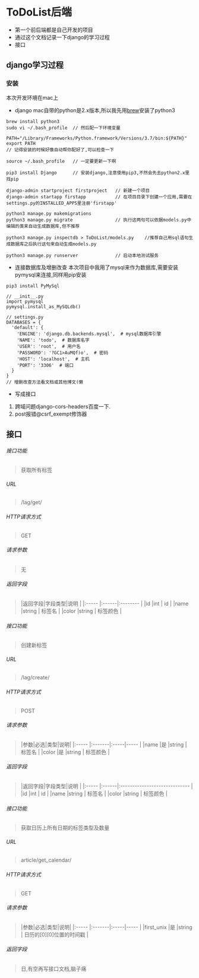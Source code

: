 # ToDoList后端
  * 第一个前后端都是自己开发的项目
  * 通过这个文档记录一下django的学习过程
  * 接口

## django学习过程
### 安装
本次开发环境在mac上
* django
mac自带的python是2.x版本,所以我先用[brew](https://brew.sh/index_zh-cn.html/ "brew")安装了python3
```
brew install python3
sudo vi ~/.bash_profile  // 然后配一下环境变量

PATH="/Library/Frameworks/Python.framework/Versions/3.7/bin:${PATH}"
export PATH
// 记得安装的时候好像自动帮你配好了,可以检查一下

source ~/.bash_profile   // 一定要更新一下啊

pip3 install Django      // 安装django,注意使用pip3,不然会先去python2.x里找pip

django-admin startproject firstproject   // 新建一个项目
django-admin startapp firstapp           // 在项目目录下创建一个应用,需要在settings.py的INSTALLED_APPS里注册'firstapp'

python3 manage.py makemigrations
python3 manage.py migrate                // 执行这两句可以依据models.py中编辑的类来自动生成数据库,但不推荐

python3 manage.py inspectdb > ToDoList/models.py    //推荐自己用sql语句生成数据库之后执行这句来自动生成models.py

python3 manage.py runserver              // 启动本地测试服务
```
* 连接数据库及增删改查
本次项目中我用了mysql来作为数据库,需要安装pymysql来连接,同样用pip安装
```
pip3 install PyMySql

// __init__.py
import pymysql 
pymysql.install_as_MySQLdb()

// settings.py
DATABASES = {
  'default': {
    'ENGINE': 'django.db.backends.mysql',  # mysql数据库引擎
    'NAME': 'todo',  # 数据库名字
    'USER': 'root',  # 用户名
    'PASSWORD': '?GC1>AuMQf)o',  # 密码
    'HOST': 'localhost',  # 主机
    'PORT': '3306'  # 端口
  }
}
// 增删改查方法看文档或其他博文(懒
```
* 写成接口
1. 跨域问题django-cors-headers百度一下.
2. post报错@csrf_exempt修饰器

## 接口
###### 接口功能
> 获取所有标签

###### URL
> /lag/get/

###### HTTP请求方式
> GET

###### 请求参数
> 无

###### 返回字段
> |返回字段|字段类型|说明         |
|:-----   |:------|:--------  |
|id       |int    | id        |
|name     |string | 标签名     |
|color    |string | 标签颜色   |

###### 接口功能
> 创建新标签

###### URL
> /lag/create/

###### HTTP请求方式
> POST

###### 请求参数
> |参数|必选|类型|说明|
|:-----  |:-------|:-----|-----                               |
|name    |是      |string | 标签名                           |
|color   |是      |string | 标签颜色                         |

###### 返回字段
> |返回字段|字段类型|说明                              |
|:-----   |:------|:-----------------------------   |
|id       |int    | id                              |
|name     |string | 标签名                           |
|color    |string | 标签颜色                         |

###### 接口功能
> 获取日历上所有日期的标签类型及数量

###### URL
> article/get_calendar/

###### HTTP请求方式
> GET

###### 请求参数
> |参数|必选|类型|说明|
|:-----        |:-------|:-----|-----                               |
|first_unix    |是      |string | 日历的[0][0]位置的时间戳            |

###### 返回字段
> 日,有空再写接口文档,脑子痛


